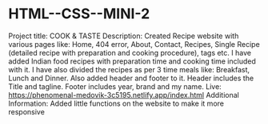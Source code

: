 # HTML--CSS--MINI-2

Project title: COOK & TASTE Description: Created Recipe website with various pages like: Home, 404 error, About, Contact, Recipes, Single Recipe (detailed recipe with preparation and cooking procedure), tags etc. I have added Indian food recipes with preparation time and cooking time included with it. I have also divided the recipes as per 3 time meals like: Breakfast, Lunch and Dinner. Also added header and footer to it. Header includes the Title and tagline. Footer includes year, brand and my name. Live: https://phenomenal-medovik-3c5195.netlify.app/index.html Additional Information: Added little functions on the website to make it more responsive

